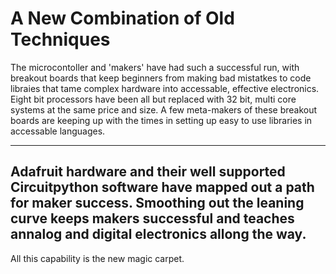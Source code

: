 # A New Combination of Old Techniques
The microcontoller and 'makers' have had such a successful run, with breakout boards that keep beginners from making bad mistatkes to code libraies that tame complex hardware into accessable, effective electronics. Eight bit processors have been all but replaced with 32 bit, multi core systems at the same price and size. A few meta-makers of these breakout boards are keeping up with the times in setting up easy to use libraries in accessable languages. 

-----------------------------
Adafruit hardware and their well supported Circuitpython software have mapped out a path for maker success. Smoothing out the leaning curve keeps makers successful and teaches annalog and digital electronics allong the way.
-----------------------------

All this capability is the new magic carpet. 